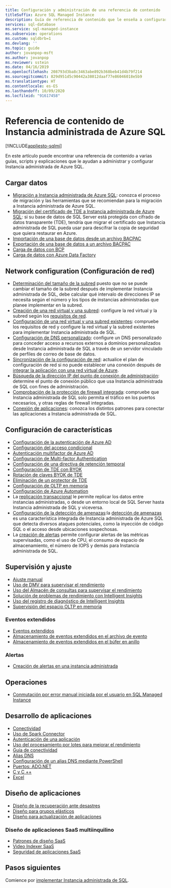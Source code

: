 ```yaml
---
title: Configuración y administración de una referencia de contenido
titleSuffix: Azure SQL Managed Instance
description: Guía de referencia de contenido que le enseña a configurar y administrar Instancia administrada de Azure SQL.
services: sql-database
ms.service: sql-managed-instance
ms.subservice: operations
ms.custom: sqldbrb=1
ms.devlang: ''
ms.topic: guide
author: jovanpop-msft
ms.author: jovanpop
ms.reviewer: sstein
ms.date: 04/16/2019
ms.openlocfilehash: 208793d3ba8c3463abe892b368beb41d4b79f214
ms.sourcegitcommit: 829d951d5c90442a38012daaf77e86046018e5b9
ms.translationtype: HT
ms.contentlocale: es-ES
ms.lasthandoff: 10/09/2020
ms.locfileid: "91617458"
---
```

# <a name="azure-sql-managed-instance-content-reference"></a>Referencia de contenido de Instancia administrada de Azure SQL
[!INCLUDE[appliesto-sqlmi](../includes/appliesto-sqlmi.md)]

En este artículo puede encontrar una referencia de contenido a varias guías, scripts y explicaciones que le ayudan a administrar y configurar Instancia administrada de Azure SQL.

## <a name="load-data"></a>Cargar datos

- [Migración a Instancia administrada de Azure SQL](migrate-to-instance-from-sql-server.md): conozca el proceso de migración y las herramientas que se recomiendan para la migración a Instancia administrada de Azure SQL.
- [Migración del certificado de TDE a Instancia administrada de Azure SQL](tde-certificate-migrate.md): si su base de datos de SQL Server está protegida con cifrado de datos transparente (TDE), tendría que migrar el certificado que Instancia administrada de SQL pueda usar para descifrar la copia de seguridad que quiera restaurar en Azure.
- [Importación de una base de datos desde un archivo BACPAC](../database/database-import.md)
- [Exportación de una base de datos a un archivo BACPAC](../database/database-export.md)
- [Carga de datos con BCP](../load-from-csv-with-bcp.md)
- [Carga de datos con Azure Data Factory](../../data-factory/connector-azure-sql-database.md?toc=/azure/sql-database/toc.json)

## <a name="network-configuration"></a>Network configuration (Configuración de red)

- [Determinación del tamaño de la subred](vnet-subnet-determine-size.md) puesto que no se puede cambiar el tamaño de la subred después de implementar Instancia administrada de SQL, debe calcular qué intervalo de direcciones IP se necesita según el número y los tipos de instancias administradas que planee implementar en la subred. 
- [Creación de una red virtual y una subred](virtual-network-subnet-create-arm-template.md): configure la red virtual y la subred según los [requisitos de red](connectivity-architecture-overview.md#network-requirements). 
- [Configuración de una red virtual y una subred existentes](vnet-existing-add-subnet.md): compruebe los requisitos de red y configure la red virtual y la subred existentes para implementar Instancia administrada de SQL. 
- [Configuración de DNS personalizado](custom-dns-configure.md): configure un DNS personalizado para conceder acceso a recursos externos a dominios personalizados desde Instancia administrada de SQL a través de un servidor vinculado de perfiles de correo de base de datos. 
- [Sincronización de la configuración de red](azure-app-sync-network-configuration.md): actualice el plan de configuración de red si no puede establecer una conexión después de [integrar la aplicación con una red virtual de Azure](../../app-service/web-sites-integrate-with-vnet.md).
- [Búsqueda de la dirección IP del punto de conexión de administración](management-endpoint-find-ip-address.md): determine el punto de conexión público que usa Instancia administrada de SQL con fines de administración. 
- [Comprobación de la protección de firewall integrada](management-endpoint-verify-built-in-firewall.md): compruebe que Instancia administrada de SQL solo permita el tráfico en los puertos necesarios, y otras reglas de firewall integradas. 
- [Conexión de aplicaciones](connect-application-instance.md): conozca los distintos patrones para conectar las aplicaciones a Instancia administrada de SQL.

## <a name="feature-configuration"></a>Configuración de características

- [Configuración de la autenticación de Azure AD](../database/authentication-aad-configure.md)
- [Configuración del acceso condicional](../database/conditional-access-configure.md)
- [Autenticación multifactor de Azure AD](../database/authentication-mfa-ssms-overview.md)
- [Configuración de Multi-factor Authentication](../database/authentication-mfa-ssms-configure.md)
- [Configuración de una directiva de retención temporal](../database/temporal-tables-retention-policy.md)
- [Configuración de TDE con BYOK](../database/transparent-data-encryption-byok-configure.md)
- [Rotación de claves BYOK de TDE](../database/transparent-data-encryption-byok-key-rotation.md)
- [Eliminación de un protector de TDE](../database/transparent-data-encryption-byok-remove-tde-protector.md)
- [Configuración de OLTP en memoria](../in-memory-oltp-configure.md)
- [Configuración de Azure Automation](../database/automation-manage.md)
- La [replicación transaccional](replication-between-two-instances-configure-tutorial.md) le permite replicar los datos entre instancias administradas, o desde un entorno local de SQL Server hasta Instancia administrada de SQL y viceversa.
- [Configuración de la detección de amenazas](threat-detection-configure.md):la [detección de amenazas](../database/threat-detection-overview.md) es una característica integrada de Instancia administrada de Azure SQL que detecta diversos ataques potenciales, como la inyección de código SQL o el acceso desde ubicaciones sospechosas. 
- La [creación de alertas](alerts-create.md) permite configurar alertas de las métricas supervisadas, como el uso de CPU, el consumo de espacio de almacenamiento, el número de IOPS y demás para Instancia administrada de SQL. 

## <a name="monitoring-and-tuning"></a>Supervisión y ajuste

- [Ajuste manual](../database/performance-guidance.md)
- [Uso de DMV para supervisar el rendimiento](../database/monitoring-with-dmvs.md)
- [Uso del Almacén de consultas para supervisar el rendimiento](https://docs.microsoft.com/sql/relational-databases/performance/best-practice-with-the-query-store#Insight)
- [Solución de problemas de rendimiento con Intelligent Insights](../database/intelligent-insights-troubleshoot-performance.md)
- [Uso del registro de diagnóstico de Intelligent Insights](../database/intelligent-insights-use-diagnostics-log.md)
- [Supervisión del espacio OLTP en memoria](../in-memory-oltp-monitor-space.md)

### <a name="extended-events"></a>Eventos extendidos

- [Eventos extendidos](../database/xevent-db-diff-from-svr.md)
- [Almacenamiento de eventos extendidos en el archivo de evento](../database/xevent-code-event-file.md)
- [Almacenamiento de eventos extendidos en el búfer en anillo](../database/xevent-code-ring-buffer.md)

### <a name="alerting"></a>Alertas

- [Creación de alertas en una instancia administrada](alerts-create.md)

## <a name="operations"></a>Operaciones

- [Conmutación por error manual iniciada por el usuario en SQL Managed Instance](user-initiated-failover.md)

## <a name="develop-applications"></a>Desarrollo de aplicaciones

- [Conectividad](../database/connect-query-content-reference-guide.md#libraries)
- [Uso de Spark Connector](../../cosmos-db/spark-connector.md)
- [Autenticación de una aplicación](../database/application-authentication-get-client-id-keys.md)
- [Uso del procesamiento por lotes para mejorar el rendimiento](../performance-improve-use-batching.md)
- [Guía de conectividad](../database/troubleshoot-common-connectivity-issues.md)
- [Alias DNS](../database/dns-alias-overview.md)
- [Configuración de un alias DNS mediante PowerShell](../database/dns-alias-powershell-create.md)
- [Puertos: ADO.NET](../database/adonet-v12-develop-direct-route-ports.md)
- [C y C ++](../database/develop-cplusplus-simple.md)
- [Excel](../database/connect-excel.md)

## <a name="design-applications"></a>Diseño de aplicaciones

- [Diseño de la recuperación ante desastres](../database/designing-cloud-solutions-for-disaster-recovery.md)
- [Diseño para grupos elásticos](../database/disaster-recovery-strategies-for-applications-with-elastic-pool.md)
- [Diseño para actualización de aplicaciones](../database/manage-application-rolling-upgrade.md)

### <a name="design-multi-tenant-saas-applications"></a>Diseño de aplicaciones SaaS multiinquilino

- [Patrones de diseño SaaS](../database/saas-tenancy-app-design-patterns.md)
- [Video Indexer SaaS](../database/saas-tenancy-video-index-wingtip-brk3120-20171011.md)
- [Seguridad de aplicaciones SaaS](../database/saas-tenancy-elastic-tools-multi-tenant-row-level-security.md)

## <a name="next-steps"></a>Pasos siguientes

Comience por [implementar Instancia administrada de SQL](instance-create-quickstart.md).
